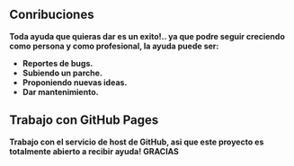 <b>Conribuciones<b>
---------------------------------------
Toda ayuda que quieras dar es un exito!.. ya que podre seguir creciendo como persona y como profesional, la ayuda puede ser:

- Reportes de bugs.
- Subiendo un parche.
- Proponiendo nuevas ideas.
- Dar mantenimiento.

<b>Trabajo con GitHub Pages<b>
---------------------------------------
Trabajo con el servicio de host de GitHub, asi que este proyecto es totalmente abierto a recibir ayuda! <b>GRACIAS<b>
